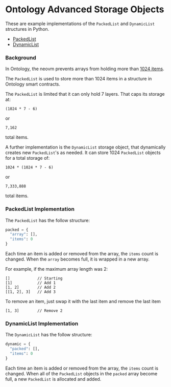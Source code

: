 # Ontology Advanced Storage Objects

These are example implementations of the `PackedList` and `DynamicList` structures in Python.

- [PackedList](./packed.py)
- [DynamicList](./dynamic.py)

### Background

In Ontology, the neovm prevents arrays from holding more than [1024 items](https://github.com/ontio/ontology/blob/e499b33d2383a0e8905a48146603e7aec90b8e90/vm/neovm/params.go#L26).

The `PackedList` is used to store more than 1024 items in a structure in Ontology smart contracts.

The `PackedList` is limited that it can only hold 7 layers. That caps its storage at:
```
(1024 * 7 - 6)
```
or
```
7,162
```
total items.

A further implementation is the `DynamicList` storage object, that dynamically creates new `PackedList`'s as needed. It can store 1024 `PackedList` objects for a total storage of:
```
1024 * (1024 * 7 - 6)
```
or
```
7,333,888
```
total items.

### PackedList Implementation

The `PackedList` has the follow structure:

``` python
packed = {
  "array": [],
  "items": 0
}
```

Each time an item is added or removed from the array, the `items` count is changed.
When the `array` becomes full, it is wrapped in a new array.

For example, if the maximum array length was 2:

```
[]            // Starting
[1]           // Add 1
[1, 2]        // Add 2
[[1, 2], 3]   // Add 3
```

To remove an item, just swap it with the last item and remove the last item

```
[1, 3]        // Remove 2
```

### DynamicList Implementation

The `DynamicList` has the follow structure:

``` python
dynamic = {
  "packed": [],
  "items": 0
}
```

Each time an item is added or removed from the array, the `items` count is changed.
When all of the `PackedList` objects in the `packed` array become full, a new `PackedList` is allocated and added.
